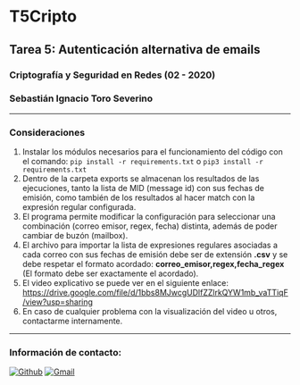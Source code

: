 # T5Cripto
## Tarea 5: Autenticación alternativa de emails
### Criptografía y Seguridad en Redes (02 - 2020)
### Sebastián Ignacio Toro Severino
---
### **Consideraciones**
1. Instalar los módulos necesarios para el funcionamiento del código con el comando: 
``pip install -r requirements.txt`` o ``pip3 install -r requirements.txt``
2. Dentro de la carpeta exports se almacenan los resultados de las ejecuciones, tanto la lista de MID (message id) con sus fechas de emisión, como también de los resultados al hacer match con la expresión regular configurada.
3. El programa permite modificar la configuración para seleccionar una combinación (correo emisor, regex, fecha) distinta, además de poder cambiar de buzón (mailbox).
4. El archivo para importar la lista de expresiones regulares asociadas a cada correo con sus fechas de emisión debe ser de extensión **.csv** y se debe respetar el formato acordado: **correo_emisor,regex,fecha_regex** (El formato debe ser exactamente el acordado).
5. El video explicativo se puede ver en el siguiente enlace:
  https://drive.google.com/file/d/1bbs8MJwcgUDlfZZlrkQYW1mb_vaTTiqF/view?usp=sharing
6. En caso de cualquier problema con la visualización del video u otros, contactarme internamente.
---
### **Información de contacto:**
[![Github](https://img.shields.io/badge/GitHub-100000?style=for-the-badge&logo=github&logoColor=white)](https://github.com/SebaSwash)
[![Gmail](https://img.shields.io/badge/Gmail-D14836?style=for-the-badge&logo=gmail&logoColor=white)](mailto:sebastian.toro1@mail.udp.cl)
